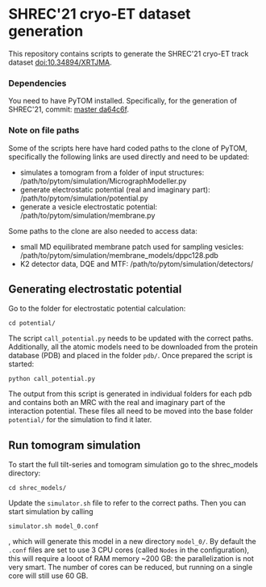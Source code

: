 # SHREC'21 cryo-ET dataset generation

This repository contains scripts to generate the SHREC'21 cryo-ET track dataset [doi:10.34894/XRTJMA](https://dataverse.nl/dataset.xhtml?persistentId=doi:10.34894/XRTJMA). 

### Dependencies

You need to have PyTOM installed. Specifically, for the generation of SHREC'21, commit: [master da64c6f](https://github.com/SBC-Utrecht/PyTom/tree/da64c6f62b23eb23d363820f2a29d77be70fd470).

### Note on file paths

Some of the scripts here have hard coded paths to the clone of PyTOM, specifically the following links are used directly and need to be updated:

* simulates a tomogram from a folder of input structures: /path/to/pytom/simulation/MicrographModeller.py
* generate electrostatic potential (real and imaginary part): /path/to/pytom/simulation/potential.py
* generate a vesicle electrostatic potential: /path/to/pytom/simulation/membrane.py

Some paths to the clone are also needed to access data:

* small MD equilibrated membrane patch used for sampling vesicles: /path/to/pytom/simulation/membrane_models/dppc128.pdb
* K2 detector data, DQE and MTF: /path/to/pytom/simulation/detectors/

## Generating electrostatic potential

Go to the folder for electrostatic potential calculation:

```
cd potential/
```

The script `call_potential.py` needs to be updated with the correct paths. Additionally, all the atomic models need to be downloaded from the protein database (PDB) and placed in the folder `pdb/`. Once prepared the script is started:

```
python call_potential.py
```

The output from this script is generated in individual folders for each pdb and contains both an MRC with the real and imaginary part of the interaction potential. These files all need to be moved into the base folder `potential/` for the simulation to find it later.

## Run tomogram simulation

To start the full tilt-series and tomogram simulation go to the shrec_models directory:

```
cd shrec_models/
```

Update the `simulator.sh` file to refer to the correct paths. Then you can start simulation by calling

```
simulator.sh model_0.conf
```

, which will generate this model in a new directory `model_0/`. By default the `.conf` files are set to use 3 CPU cores (called `Nodes` in the configuration), this will require a looot of RAM memory ~200 GB: the parallelization is not very smart. The number of cores can be reduced, but running on a single core will still use 60 GB. 